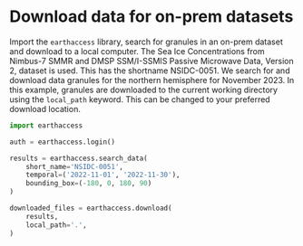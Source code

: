 # Download data for on-prem datasets 

Import the `earthaccess` library, search for granules in an on-prem dataset and download to a local computer.
The Sea Ice Concentrations from Nimbus-7 SMMR and DMSP SSM/I-SSMIS Passive Microwave Data, Version 2, dataset is used.
This has the shortname NSIDC-0051.  We search for and download data granules for the northern hemisphere for November 2023.
In this example, granules are downloaded to the current working directory using the `local_path` keyword.  This can be changed to your preferred download location.

```py
import earthaccess

auth = earthaccess.login()

results = earthaccess.search_data(
    short_name='NSIDC-0051',
    temporal=('2022-11-01', '2022-11-30'),
    bounding_box=(-180, 0, 180, 90)
)

downloaded_files = earthaccess.download(
    results,
    local_path='.',
)
```

